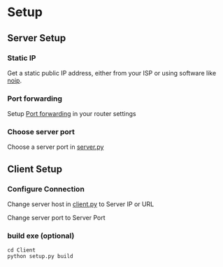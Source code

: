 # Setup  
  
## Server Setup  
  
### Static IP  
  
Get a static public IP address, either from your ISP or using software like [noip](https://www.noip.com/).  
  
### Port forwarding  
  
Setup [Port forwarding](https://en.wikipedia.org/wiki/Port_forwarding) in your router settings  
  
### Choose server port  
  
Choose a server port in [server.py](https://github.com/Y4hL/PyDoor/blob/master/server/server-cli.py)  
  
## Client Setup  
  
### Configure Connection  
  
Change server host in [client.py](https://github.com/Y4hL/PyDoor/blob/master/client/client.py) to Server IP or URL  
  
Change server port to Server Port  
  
### build exe (optional)  
  
`cd Client`  
`python setup.py build`  
  